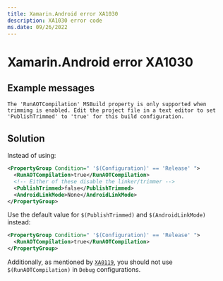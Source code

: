 ```yaml
---
title: Xamarin.Android error XA1030
description: XA1030 error code
ms.date: 09/26/2022
---
```

# Xamarin.Android error XA1030

## Example messages

```
The 'RunAOTCompilation' MSBuild property is only supported when trimming is enabled. Edit the project file in a text editor to set 'PublishTrimmed' to 'true' for this build configuration.
```

## Solution

Instead of using:

```xml
<PropertyGroup Condition=" '$(Configuration)' == 'Release' ">
  <RunAOTCompilation>true</RunAOTCompilation>
  <!-- Either of these disable the linker/trimmer -->
  <PublishTrimmed>false</PublishTrimmed>
  <AndroidLinkMode>None</AndroidLinkMode>
</PropertyGroup>
```

Use the default value for `$(PublishTrimmed)` and `$(AndroidLinkMode)`
instead:

```xml
<PropertyGroup Condition=" '$(Configuration)' == 'Release' ">
  <RunAOTCompilation>true</RunAOTCompilation>
</PropertyGroup>
```

Additionally, as mentioned by [`XA0119`](xa0119.md), you should not
use `$(RunAOTCompilation)` in `Debug` configurations.
